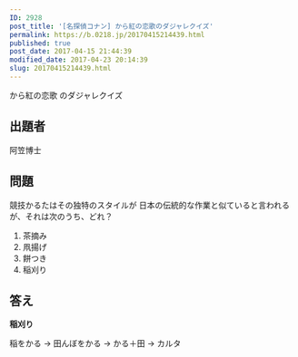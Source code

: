 ```yaml
---
ID: 2928
post_title: '[名探偵コナン] から紅の恋歌のダジャレクイズ'
permalink: https://b.0218.jp/20170415214439.html
published: true
post_date: 2017-04-15 21:44:39
modified_date: 2017-04-23 20:14:39
slug: 20170415214439.html
---
```

から紅の恋歌 のダジャレクイズ

<!--more-->

<h2>出題者</h2>

阿笠博士

<h2>問題</h2>

競技かるたはその独特のスタイルが
日本の伝統的な作業と似ていると言われるが、それは次のうち、どれ？

<ol>
<li>茶摘み</li>
<li>凧揚げ</li>
<li>餅つき</li>
<li>稲刈り</li>
</ol>

<h2>答え</h2>

<strong>稲刈り</strong>

稲をかる
→ 田んぼをかる
→ かる＋田
→ カルタ
